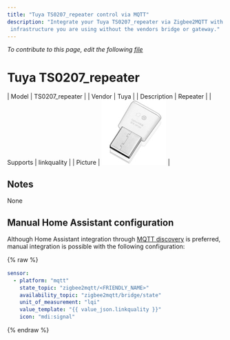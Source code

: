 ```yaml
---
title: "Tuya TS0207_repeater control via MQTT"
description: "Integrate your Tuya TS0207_repeater via Zigbee2MQTT with whatever smart home
 infrastructure you are using without the vendors bridge or gateway."
---
```


*To contribute to this page, edit the following
[file](https://github.com/Koenkk/zigbee2mqtt.io/blob/master/docs/devices/TS0207_repeater.md)*

# Tuya TS0207_repeater

| Model | TS0207_repeater  |
| Vendor  | Tuya  |
| Description | Repeater |
| Supports | linkquality |
| Picture | ![Tuya TS0207_repeater](../images/devices/TS0207_repeater.jpg) |

## Notes

None

## Manual Home Assistant configuration
Although Home Assistant integration through [MQTT discovery](../integration/home_assistant) is preferred,
manual integration is possible with the following configuration:


{% raw %}
```yaml
sensor:
  - platform: "mqtt"
    state_topic: "zigbee2mqtt/<FRIENDLY_NAME>"
    availability_topic: "zigbee2mqtt/bridge/state"
    unit_of_measurement: "lqi"
    value_template: "{{ value_json.linkquality }}"
    icon: "mdi:signal"
```
{% endraw %}


